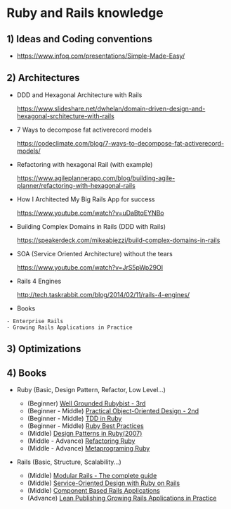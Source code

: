 # Ruby and Rails knowledge
## 1) Ideas and Coding conventions
- https://www.infoq.com/presentations/Simple-Made-Easy/

## 2) Architectures
- DDD and Hexagonal Architecture with Rails

  https://www.slideshare.net/dwhelan/domain-driven-design-and-hexagonal-srchitecture-with-rails
- 7 Ways to decompose fat activerecord models

  https://codeclimate.com/blog/7-ways-to-decompose-fat-activerecord-models/

- Refactoring with hexagonal Rail (with example)

  https://www.agileplannerapp.com/blog/building-agile-planner/refactoring-with-hexagonal-rails

- How I Architected My Big Rails App for success

  https://www.youtube.com/watch?v=uDaBtqEYNBo

- Building Complex Domains in Rails (DDD with Rails)

  https://speakerdeck.com/mikeabiezzi/build-complex-domains-in-rails

- SOA (Service Oriented Architecture) without the tears

  https://www.youtube.com/watch?v=JrS5pWp29OI

- Rails 4 Engines

  http://tech.taskrabbit.com/blog/2014/02/11/rails-4-engines/

- Books
```
- Enterprise Rails
- Growing Rails Applications in Practice
```




## 3) Optimizations


## 4) Books
  * Ruby (Basic, Design Pattern, Refactor, Low Level...)
    * (Beginner) [Well Grounded Rubybist - 3rd](https://github.com/jackiedo91/ruby_and_rails_knowledge/blob/master/books/Well%20grounded%20Rubyist%20-%203rd.pdf)
    * (Beginner - Middle) [Practical Object-Oriented Design - 2nd](https://github.com/jackiedo91/ruby_and_rails_knowledge/blob/master/books/Practical%20Object-Oriented%20Design%20-%202nd.pdf)
    * (Beginner - Middle) [TDD in Ruby](https://github.com/jackiedo91/ruby_and_rails_knowledge/blob/master/books/Test%20Driven%20Development%20in%20Ruby.pdf)
    * (Beginner - Middle) [Ruby Best Practices](https://github.com/jackiedo91/ruby_and_rails_knowledge/blob/master/books/Ruby%20Best%20%20Practices.pdf)
    * (Middle) [Design Patterns in Ruby(2007)](https://github.com/jackiedo91/ruby_and_rails_knowledge/blob/master/books/Design%20Patterns%20in%20Ruby%20(2007).pdf)
    * (Middle - Advance) [Refactoring Ruby](https://github.com/jackiedo91/ruby_and_rails_knowledge/blob/master/books/Refactoring%20Ruby.pdf)
    * (Middle - Advance) [Metaprograming Ruby](https://github.com/jackiedo91/ruby_and_rails_knowledge/blob/master/books/Metaprogramming%20Ruby%202nd.pdf)

  * Rails (Basic, Structure, Scalability...)
    * (Middle) [Modular Rails - The complete guide](https://github.com/jackiedo91/ruby_and_rails_knowledge/blob/master/books/Modular%20Rails%20The%20Complete%20Guide%20to%20Modular%20Rails%20Applications.pdf)
    * (Middle) [Service-Oriented Design with Ruby on Rails](https://github.com/jackiedo91/ruby_and_rails_knowledge/blob/master/books/Service-Oriented%20Design%20with%20Ruby%20and%20Rails.pdf)
    * (Middle) [Component Based Rails Applications](https://github.com/jackiedo91/ruby_and_rails_knowledge/blob/master/books/Component%20Based%20Rails-Applications.pdf)
    * (Advance) [Lean Publishing Growing Rails Applications in Practice](https://github.com/jackiedo91/ruby_and_rails_knowledge/blob/master/books/Lean%20Publishing%20Growing%20Rails%20Applications%20in%20Practice%20(2014).pdf)


